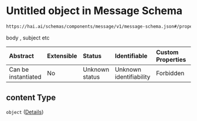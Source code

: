 # Untitled object in Message Schema

```txt
https://hai.ai/schemas/components/message/v1/message-schema.json#/properties/content
```

body , subject etc

| Abstract            | Extensible | Status         | Identifiable            | Custom Properties | Additional Properties | Access Restrictions | Defined In                                                                                              |
| :------------------ | :--------- | :------------- | :---------------------- | :---------------- | :-------------------- | :------------------ | :------------------------------------------------------------------------------------------------------ |
| Can be instantiated | No         | Unknown status | Unknown identifiability | Forbidden         | Allowed               | none                | [message.schema.json\*](../../schemas/components/message/v1/message.schema.json "open original schema") |

## content Type

`object` ([Details](message-properties-content.md))
